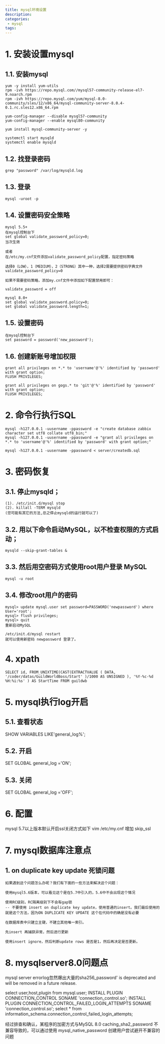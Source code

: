 ```yaml
---
title: mysql环境设置
description:
categories:
 - mysql
tags:
---
```


# 1. 安装设置mysql

## 1.1. 安装mysql
```
yum -y install yum-utils
rpm -ivh https://repo.mysql.com//mysql57-community-release-el7-9.noarch.rpm
rpm -ivh https://repo.mysql.com/yum/mysql-8.0-community/sles/12/x86_64/mysql-community-server-8.0.4-0.1.rc.sles12.x86_64.rpm

yum-config-manager --disable mysql57-community
yum-config-manager --enable mysql80-community

yum install mysql-community-server -y

systemctl start mysqld
systemctl enable mysqld
```

## 1.2. 找登录密码
```
grep "password" /var/log/mysqld.log
```

## 1.3. 登录
```
mysql -uroot -p
```

## 1.4. 设置密码安全策略
```
mysql 5.5+
在mysql控制台下
set global validate_password_policy=0;
当次生效

或者
在/etc/my.cnf文件添加validate_password_policy配置，指定密码策略

选择0（LOW），1（MEDIUM），2（STRONG）其中一种，选择2需要提供密码字典文件
validate_password_policy=0

如果不需要密码策略，添加my.cnf文件中添加如下配置禁用即可：

validate_password = off

mysql 8.0+
set global validate_password.policy=0;
set global validate_password.length=1;  
```

## 1.5. 设置密码
```
在mysql控制台下
set password = password('new_password');
```

## 1.6. 创建新账号增加权限
```
grant all privileges on *.* to 'username'@'%' identified by 'password' with grant option;
FLUSH PRIVILEGES;

grant all privileges on gogs.* to 'git'@'%' identified by 'password' with grant option;
FLUSH PRIVILEGES;
```

# 2. 命令行执行SQL
```
mysql -h127.0.0.1 -uusername -ppassword -e "create database zabbix character set utf8 collate utf8_bin;"
mysql -h127.0.0.1 -uusername -ppassword -e "grant all privileges on *.* to 'username'@'%' identified by 'password' with grant option;"

mysql -h127.0.0.1 -uusername -ppassword < server/createdb.sql
````

# 3. 密码恢复

## 3.1. 停止mysqld； 
```
(1). /etc/init.d/mysql stop
(2). killall -TERM mysqld
(您可能有其它的方法,总之停止mysqld的运行就可以了)
```

## 3.2. 用以下命令启动MySQL，以不检查权限的方式启动； 
```
mysqld --skip-grant-tables &
```

## 3.3. 然后用空密码方式使用root用户登录 MySQL
```
mysql -u root
```

## 3.4. 修改root用户的密码
```
mysql> update mysql.user set password=PASSWORD('newpassword') where User='root'; 
mysql> flush privileges;
mysql> quit
重新启动MySQL

/etc/init.d/mysql restart
就可以使用新密码 newpassword 登录了。
```

# 4. xpath
```
SELECT id, FROM_UNIXTIME(CAST(EXTRACTVALUE ( DATA, '/coder/datas/GuildWorldBoss/Start' )/1000 AS UNSIGNED ), '%Y-%c-%d %H:%i:%s' ) AS StartTime FROM guildwb
```

# 5. mysql执行log开启

## 5.1. 查看状态
SHOW VARIABLES LIKE'general_log%';

## 5.2. 开启
SET GLOBAL general_log ='ON';

## 5.3. 关闭
SET GLOBAL general_log ='OFF';

# 6. 配置
mysql 5.7以上版本默认开启ssl关闭方式如下
vim /etc/my.cnf 增加 skip_ssl


# 7. mysql数据库注意点
## 1. on duplicate key update 死锁问题
```
如果遇到这个问题怎么办呢？我们有下面的一些方法来解决这个问题：

使用mysql5.6版本，可以看见这个是在5.7中引入的，5.6中不会出现这个情况

使用RC级别，RC隔离级别下不会有gap锁
-- 不要使用 insert on duplicate key update，使用普通的insert。我们最后使用的就是这个方法，因为ON DUPLICATE KEY UPDATE 这个在代码中的确是没有必要

在数据库表中只建立主键，不建立其他唯一索引。

先insert 再捕获异常，然后进行更新

使用insert ignore，然后判断update rows 是否是1，然后再决定是否更新。
```

# 8. mysqlserver8.0问题点
mysql server errorlog忽然爆出大量的sha256_password' is deprecated and will be removed in a future release.

select user,host,plugin from mysql.user;
INSTALL PLUGIN CONNECTION_CONTROL SONAME 'connection_control.so';
INSTALL PLUGIN CONNECTION_CONTROL_FAILED_LOGIN_ATTEMPTS SONAME 'connection_control.so';
select * from information_schema.connection_control_failed_login_attempts;


经过排查和确认，某程序的加密方式与MySQL 8.0 caching_sha2_password 不兼容导致的，可以通过使用 mysql_native_password 创建用户尝试避开不兼容的问题
